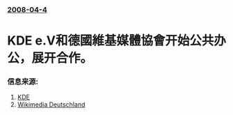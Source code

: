 ### [2008-04-4](/news/2008/04/4/index.md)

##### 
# KDE e.V和德國維基媒體協會开始公共办公，展开合作。




### 信息来源:

1. [KDE](http://kde.org/announcements/kde-and-wikimedia-collaborate.php)
2. [Wikimedia Deutschland](https://web.archive.org/web/20080407062837/http://www.wikimedia.de/2008/04/kde-und-wikimedia/)
